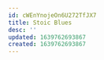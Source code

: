 ```yaml
---
id: cWEnYnojeOn6U272TfJX7
title: Stoic Blues
desc: ''
updated: 1639762693867
created: 1639762693867
---
```


